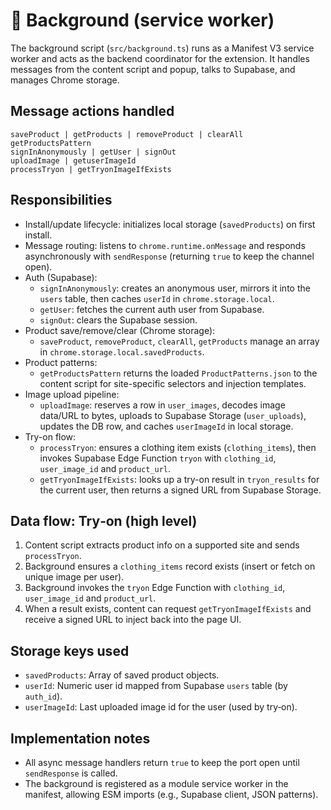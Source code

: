 # 🧩 Background (service worker)

The background script (`src/background.ts`) runs as a Manifest V3 service worker and acts as the backend coordinator for the extension. It handles messages from the content script and popup, talks to Supabase, and manages Chrome storage.

## Message actions handled

```
saveProduct | getProducts | removeProduct | clearAll
getProductsPattern
signInAnonymously | getUser | signOut
uploadImage | getuserImageId
processTryon | getTryonImageIfExists
```


## Responsibilities

- Install/update lifecycle: initializes local storage (`savedProducts`) on first install.
- Message routing: listens to `chrome.runtime.onMessage` and responds asynchronously with `sendResponse` (returning `true` to keep the channel open).
- Auth (Supabase):
  - `signInAnonymously`: creates an anonymous user, mirrors it into the `users` table, then caches `userId` in `chrome.storage.local`.
  - `getUser`: fetches the current auth user from Supabase.
  - `signOut`: clears the Supabase session.
- Product save/remove/clear (Chrome storage):
  - `saveProduct`, `removeProduct`, `clearAll`, `getProducts` manage an array in `chrome.storage.local.savedProducts`.
- Product patterns:
  - `getProductsPattern` returns the loaded `ProductPatterns.json` to the content script for site-specific selectors and injection templates.
- Image upload pipeline:
  - `uploadImage`: reserves a row in `user_images`, decodes image data/URL to bytes, uploads to Supabase Storage (`user_uploads`), updates the DB row, and caches `userImageId` in local storage.
- Try-on flow:
  - `processTryon`: ensures a clothing item exists (`clothing_items`), then invokes Supabase Edge Function `tryon` with `clothing_id`, `user_image_id` and `product_url`.
  - `getTryonImageIfExists`: looks up a try-on result in `tryon_results` for the current user, then returns a signed URL from Supabase Storage.

## Data flow: Try‑on (high level)

1. Content script extracts product info on a supported site and sends `processTryon`.
2. Background ensures a `clothing_items` record exists (insert or fetch on unique image per user).
3. Background invokes the `tryon` Edge Function with `clothing_id`, `user_image_id` and `product_url`.
4. When a result exists, content can request `getTryonImageIfExists` and receive a signed URL to inject back into the page UI.

## Storage keys used

- `savedProducts`: Array of saved product objects.
- `userId`: Numeric user id mapped from Supabase `users` table (by `auth_id`).
- `userImageId`: Last uploaded image id for the user (used by try‑on).

## Implementation notes

- All async message handlers return `true` to keep the port open until `sendResponse` is called.
- The background is registered as a module service worker in the manifest, allowing ESM imports (e.g., Supabase client, JSON patterns).
